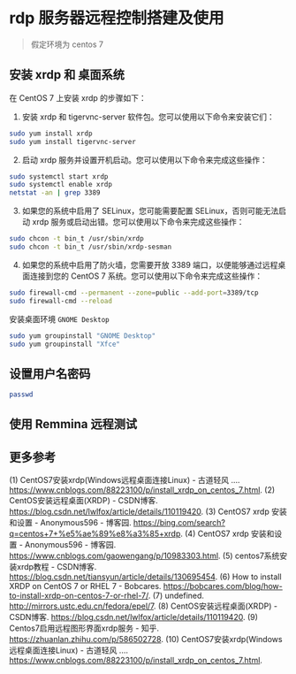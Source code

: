 # rdp 服务器远程控制搭建及使用

> 假定环境为 centos 7

## 安装 xrdp 和 桌面系统

在 CentOS 7 上安装 xrdp 的步骤如下：

1. 安装 xrdp 和 tigervnc-server 软件包。您可以使用以下命令来安装它们：
```bash
sudo yum install xrdp
sudo yum install tigervnc-server
```
2. 启动 xrdp 服务并设置开机启动。您可以使用以下命令来完成这些操作：
```bash
sudo systemctl start xrdp
sudo systemctl enable xrdp
netstat -an | grep 3389
```
3. 如果您的系统中启用了 SELinux，您可能需要配置 SELinux，否则可能无法启动 xrdp 服务或启动出错。您可以使用以下命令来完成这些操作：
```bash
sudo chcon -t bin_t /usr/sbin/xrdp
sudo chcon -t bin_t /usr/sbin/xrdp-sesman
```
4. 如果您的系统中启用了防火墙，您需要开放 3389 端口，以便能够通过远程桌面连接到您的 CentOS 7 系统。您可以使用以下命令来完成这些操作：
```bash
sudo firewall-cmd --permanent --zone=public --add-port=3389/tcp
sudo firewall-cmd --reload
```

安装桌面环境 `GNOME Desktop`

```bash
sudo yum groupinstall "GNOME Desktop"
sudo yum groupinstall "Xfce"
```

## 设置用户名密码

```bash
passwd
```

## 使用 Remmina 远程测试


## 更多参考

(1) CentOS7安装xrdp(Windows远程桌面连接Linux) - 古道轻风 .... https://www.cnblogs.com/88223100/p/install_xrdp_on_centos_7.html.
(2) CentOS安装远程桌面(XRDP) - CSDN博客. https://blog.csdn.net/lwlfox/article/details/110119420.
(3) CentOS7 xrdp 安装和设置 - Anonymous596 - 博客园. https://bing.com/search?q=centos+7+%e5%ae%89%e8%a3%85+xrdp.
(4) CentOS7 xrdp 安装和设置 - Anonymous596 - 博客园. https://www.cnblogs.com/gaowengang/p/10983303.html.
(5) centos7系统安装xrdp教程 - CSDN博客. https://blog.csdn.net/tiansyun/article/details/130695454.
(6) How to install XRDP on CentOS 7 or RHEL 7 - Bobcares. https://bobcares.com/blog/how-to-install-xrdp-on-centos-7-or-rhel-7/.
(7) undefined. http://mirrors.ustc.edu.cn/fedora/epel/7.
(8) CentOS安装远程桌面(XRDP) - CSDN博客. https://blog.csdn.net/lwlfox/article/details/110119420.
(9) Centos7启用远程图形界面xrdp服务 - 知乎. https://zhuanlan.zhihu.com/p/586502728.
(10) CentOS7安装xrdp(Windows远程桌面连接Linux) - 古道轻风 .... https://www.cnblogs.com/88223100/p/install_xrdp_on_centos_7.html.

